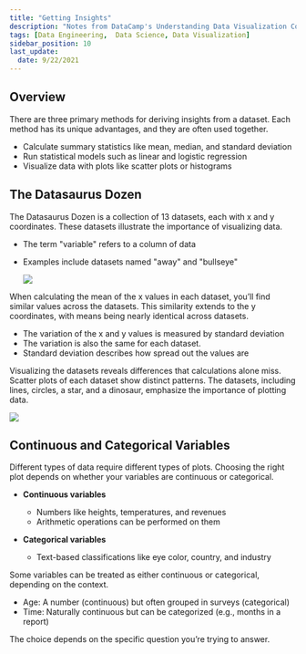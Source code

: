 ```yaml
---
title: "Getting Insights"
description: "Notes from DataCamp's Understanding Data Visualization Course"
tags: [Data Engineering,  Data Science, Data Visualization]
sidebar_position: 10
last_update:
  date: 9/22/2021
---
```




## Overview

There are three primary methods for deriving insights from a dataset. Each method has its unique advantages, and they are often used together.

- Calculate summary statistics like mean, median, and standard deviation
- Run statistical models such as linear and logistic regression
- Visualize data with plots like scatter plots or histograms


## The Datasaurus Dozen

The Datasaurus Dozen is a collection of 13 datasets, each with x and y coordinates. These datasets illustrate the importance of visualizing data.

- The term "variable" refers to a column of data
- Examples include datasets named "away" and "bullseye"

    ![](/img/docs/visual-datasaurus-dozen.png)

When calculating the mean of the x values in each dataset, you’ll find similar values across the datasets. This similarity extends to the y coordinates, with means being nearly identical across datasets. 

- The variation of the x and y values is measured by standard deviation
- The variation is also the same for each dataset.
- Standard deviation describes how spread out the values are

Visualizing the datasets reveals differences that calculations alone miss. Scatter plots of each dataset show distinct patterns. The datasets, including lines, circles, a star, and a dinosaur, emphasize the importance of plotting data.

<div class="img-center"> 

![](/img/docs/visual-datasets-exampless.png)

</div>

## Continuous and Categorical Variables

Different types of data require different types of plots. Choosing the right plot depends on whether your variables are continuous or categorical.

- **Continuous variables** 

    - Numbers like heights, temperatures, and revenues
    - Arithmetic operations can be performed on them
    
- **Categorical variables** 

    - Text-based classifications like eye color, country, and industry

Some variables can be treated as either continuous or categorical, depending on the context.

- Age: A number (continuous) but often grouped in surveys (categorical)
- Time: Naturally continuous but can be categorized (e.g., months in a report)

The choice depends on the specific question you’re trying to answer.



